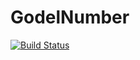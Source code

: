 # GodelNumber

[![Build Status](https://github.com/lllx125/GodelNumber.jl/actions/workflows/CI.yml/badge.svg?branch=master)](https://github.com/lllx125/GodelNumber.jl/actions/workflows/CI.yml?query=branch%3Amaster)

